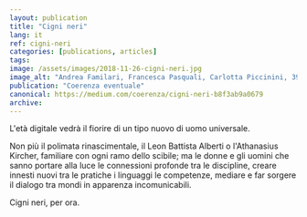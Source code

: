 ```yaml
---
layout: publication
title: "Cigni neri"
lang: it
ref: cigni-neri
categories: [publications, articles]
tags:
image: /assets/images/2018-11-26-cigni-neri.jpg
image_alt: "Andrea Familari, Francesca Pasquali, Carlotta Piccinini, 39000 LIGHT STRAWS, 2013, video frame"
publication: "Coerenza eventuale"
canonical: https://medium.com/coerenza/cigni-neri-b8f3ab9a0679
archive:
---
```


L'età digitale vedrà il fiorire di un tipo nuovo di uomo universale.

Non più il polimata rinascimentale, il Leon Battista Alberti o l'Athanasius Kircher, familiare con ogni ramo dello scibile; ma le donne e gli uomini che sanno portare alla luce le connessioni profonde tra le discipline, creare innesti nuovi tra le pratiche i linguaggi le competenze, mediare e far sorgere il dialogo tra mondi in apparenza incomunicabili.

Cigni neri, per ora.
